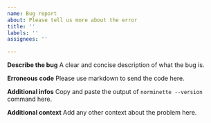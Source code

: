```yaml
---
name: Bug report
about: Please tell us more about the error
title: ''
labels: ''
assignees: ''

---
```


**Describe the bug**
A clear and concise description of what the bug is.

**Erroneous code**
Please use markdown to send the code here.


**Additional infos**
Copy and paste the output of `norminette --version` command here.

**Additional context**
Add any other context about the problem here.
